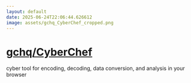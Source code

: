 ```yaml
---
layout: default
date: 2025-06-24T22:06:44.626612
image: assets/gchq_CyberChef_cropped.png
---
```


# [gchq/CyberChef](https://github.com/gchq/CyberChef)

cyber tool for encoding, decoding, data conversion, and analysis in your browser
